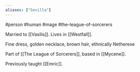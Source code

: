 ```yaml
---
aliases: ["Sevilla"]
---
```

#person #human #mage #the-league-of-sorcerers

Married to [[Vasilis]]. 
Lives in [[Westfall]].

Fine dress, golden necklace, brown hair, ethnically Netherese

Part of [[The League of Sorcerers]], based in [[Mycene]].

Previously taught [[Emric]].
